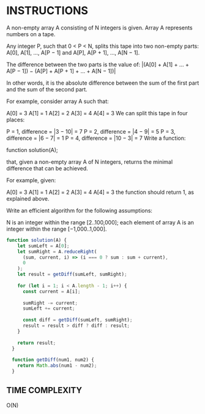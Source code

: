 # INSTRUCTIONS

A non-empty array A consisting of N integers is given. Array A represents numbers on a tape.

Any integer P, such that 0 < P < N, splits this tape into two non-empty parts: A[0], A[1], ..., A[P − 1] and A[P], A[P + 1], ..., A[N − 1].

The difference between the two parts is the value of: |(A[0] + A[1] + ... + A[P − 1]) − (A[P] + A[P + 1] + ... + A[N − 1])|

In other words, it is the absolute difference between the sum of the first part and the sum of the second part.

For example, consider array A such that:

  A[0] = 3
  A[1] = 1
  A[2] = 2
  A[3] = 4
  A[4] = 3
We can split this tape in four places:

P = 1, difference = |3 − 10| = 7
P = 2, difference = |4 − 9| = 5
P = 3, difference = |6 − 7| = 1
P = 4, difference = |10 − 3| = 7
Write a function:

function solution(A);

that, given a non-empty array A of N integers, returns the minimal difference that can be achieved.

For example, given:

  A[0] = 3
  A[1] = 1
  A[2] = 2
  A[3] = 4
  A[4] = 3
the function should return 1, as explained above.

Write an efficient algorithm for the following assumptions:

N is an integer within the range [2..100,000];
each element of array A is an integer within the range [−1,000..1,000].

``` javascript
function solution(A) {
    let sumLeft = A[0];
    let sumRight = A.reduceRight(
      (sum, current, i) => (i === 0 ? sum : sum + current),
      0
    );
    let result = getDiff(sumLeft, sumRight);
  
    for (let i = 1; i < A.length - 1; i++) {
      const current = A[i];
  
      sumRight -= current;
      sumLeft += current;
  
      const diff = getDiff(sumLeft, sumRight);
      result = result > diff ? diff : result;
    }
  
    return result;
  }
  
  function getDiff(num1, num2) {
    return Math.abs(num1 - num2);
  }
```

## TIME COMPLEXITY

O(N)
